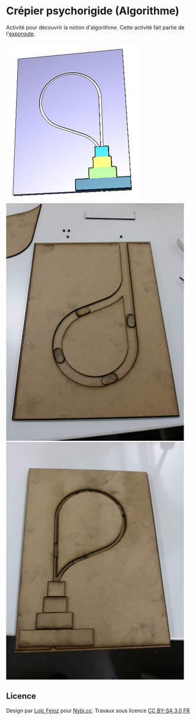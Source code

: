 # Crépier psychorigide (Algorithme)

Activité pour découvrir la notion d'algorithme.
Cette activité fait partie de l'[exporoute](https://github.com/NYBI/exporoute).

![Crépier](shot0000.png)
![Premier essai -- vue de dessous](20151112_222305.jpg)
![Premier essai -- vue de dessus](20151112_224313.jpg)

## Licence
Design par [Loïc Fejoz](https://github.com/loic-fejoz/) pour [Nybi.cc](https://github.com/NYBI).
Travaux sous licence [CC BY-SA 3.0 FR](https://creativecommons.org/licenses/by-sa/3.0/fr/)